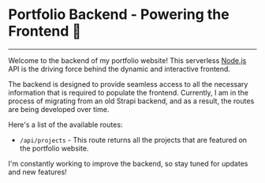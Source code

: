 # Portfolio Backend - Powering the Frontend 💪

---

Welcome to the backend of my portfolio website! This serverless [Node.js](https://nodejs.org/en/) API is the driving force behind the dynamic and interactive frontend.

The backend is designed to provide seamless access to all the necessary information that is required to populate the frontend. Currently, I am in the process of migrating from an old Strapi backend, and as a result, the routes are being developed over time.

Here's a list of the available routes:

- `/api/projects` - This route returns all the projects that are featured on the portfolio website.

I'm constantly working to improve the backend, so stay tuned for updates and new features!
